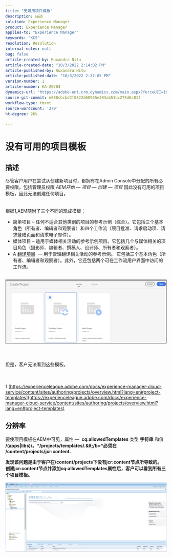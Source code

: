 ```yaml
---
title: "无可用项目模板"
description: 描述
solution: Experience Manager
product: Experience Manager
applies-to: "Experience Manager"
keywords: "KCS"
resolution: Resolution
internal-notes: null
bug: false
article-created-by: Ruxandra Nitu
article-created-date: "10/3/2022 2:14:02 PM"
article-published-by: Ruxandra Nitu
article-published-date: "10/3/2022 2:37:05 PM"
version-number: 1
article-number: KA-20704
dynamics-url: "https://adobe-ent.crm.dynamics.com/main.aspx?forceUCI=1&pagetype=entityrecord&etn=knowledgearticle&id=78f9169d-2543-ed11-bba2-0022480866ad"
source-git-commit: e688cbcbd2f0822d60965e383ab51bc278d6c81f
workflow-type: tm+mt
source-wordcount: '279'
ht-degree: 26%

---
```


# 没有可用的项目模板

## 描述

尽管客户用户在尝试从创建新项目时，都拥有在Admin Console中分配的所有必要权限，包括管理员权限 *AEM开始 — 项目 — 创建 — 项目* 因此没有可用的项目模板，因此无法创建任何项目。<br><br><br>
根据1,AEM随附了三个不同的现成模板：

- 简单项目 – 任何不适合其他类别的项目的参考示例（综合）。它包括三个基本角色（所有者、编辑者和观察者）和四个工作流（项目批准、请求启动项、请求登陆页面和请求电子邮件）。
- 媒体项目 – 适用于媒体相关活动的参考示例项目。它包括几个与媒体相关的项目角色（摄影师、编辑者、撰稿人、设计师、所有者和观察者）。
- A [翻译项目](https://experienceleague.adobe.com/docs/experience-manager-cloud-service/content/sites/administering/reusing-content/translation/overview.html?lang=en)  — 用于管理翻译相关活动的参考示例。 它包括三个基本角色（所有者、编辑者和观察者）。此外，它还包括两个可在工作流用户界面中访问的工作流。


<br>![](assets/___8267027f-2843-ed11-bba2-0022480866ad___.png)<br><br> <br><br>但是，客户无法看到这些模板。<br><br> <br><br>1 [https://experienceleague.adobe.com/docs/experience-manager-cloud-service/content/sites/authoring/projects/overview.html?lang=en#project-templates](https://experienceleague.adobe.com/docs/experience-manager-cloud-service/content/sites/authoring/projects/overview.html?lang=en#project-templates)

## 分辨率


要使项目模板在AEM中可见，属性 —  <b>cq:allowedTemplates</b> 类型 <b>字符串</b> 和值 <b>/(apps|libs)/。\*/projects/templates/.\&lt;/b>*必须在 <b>/content/projects/jcr:content</b>.

发现该问题是由于客户在/content/projects下没有jcr:content节点所导致的。 创建jcr:content节点并添加cq:allowedTemplates属性后，客户可以看到所有三个项目模板。



![](assets/ef0af61b-2843-ed11-bba2-0022480866ad.png)
